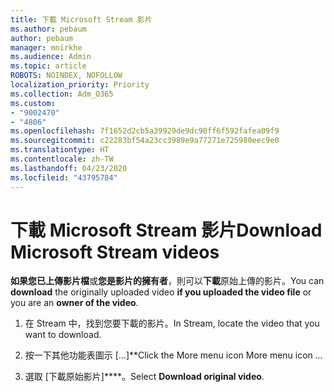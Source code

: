 ```yaml
---
title: 下載 Microsoft Stream 影片
ms.author: pebaum
author: pebaum
manager: mnirkhe
ms.audience: Admin
ms.topic: article
ROBOTS: NOINDEX, NOFOLLOW
localization_priority: Priority
ms.collection: Adm_O365
ms.custom:
- "9002470"
- "4806"
ms.openlocfilehash: 7f1652d2cb5a39929de9dc90ff6f592fafea09f9
ms.sourcegitcommit: c22283bf54a23cc3989e9a77271e725980eec9e0
ms.translationtype: HT
ms.contentlocale: zh-TW
ms.lasthandoff: 04/23/2020
ms.locfileid: "43795784"
---
```

# <a name="download-microsoft-stream-videos"></a><span data-ttu-id="83dbc-102">下載 Microsoft Stream 影片</span><span class="sxs-lookup"><span data-stu-id="83dbc-102">Download Microsoft Stream videos</span></span>

<span data-ttu-id="83dbc-103">**如果您已上傳影片檔**或**您是影片的擁有者**，則可以**下載**原始上傳的影片。</span><span class="sxs-lookup"><span data-stu-id="83dbc-103">You can **download** the originally uploaded video **if you uploaded the video file** or you are an **owner of the video**.</span></span>

1. <span data-ttu-id="83dbc-104">在 Stream 中，找到您要下載的影片。</span><span class="sxs-lookup"><span data-stu-id="83dbc-104">In Stream, locate the video that you want to download.</span></span>

2. <span data-ttu-id="83dbc-105">按一下其他功能表圖示 [...]\*\*</span><span class="sxs-lookup"><span data-stu-id="83dbc-105">Click the More menu icon More menu icon *...*</span></span>

3. <span data-ttu-id="83dbc-106">選取 [下載原始影片]\*\*\*\*。</span><span class="sxs-lookup"><span data-stu-id="83dbc-106">Select **Download original video**.</span></span>

